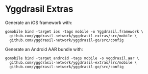 # Yggdrasil Extras

Generate an iOS framework with:

```
gomobile bind -target ios -tags mobile -o Yggdrasil.framework \
  github.com/yggdrasil-network/yggdrasil-extras/src/mobile \
  github.com/yggdrasil-network/yggdrasil-go/src/config
```

Generate an Android AAR bundle with:

```
gomobile bind -target android -tags mobile -o yggdrasil.aar \
  github.com/yggdrasil-network/yggdrasil-extras/src/mobile \
  github.com/yggdrasil-network/yggdrasil-go/src/config
```
